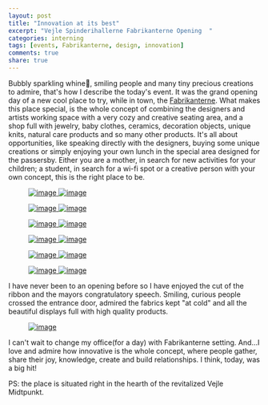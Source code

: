 ```yaml
---
layout: post
title: "Innovation at its best"
excerpt: "Vejle Spinderihallerne Fabrikanterne Opening  "
categories: interning
tags: [events, Fabrikanterne, design, innovation]
comments: true
share: true
---
```


Bubbly sparkling whine:wine_glass:, smiling people and many tiny precious creations to admire, that's how I describe the today's event. It was the grand opening day of a new cool place to try, while in town, the <a href="http://fabrikanterne.com/" target="_blank"> Fabrikanterne</a>. What makes this place special, is the whole concept of combining the designers and artists working space with a very cozy and creative seating area, and a shop full with jewelry, baby clothes, ceramics, decoration objects, unique knits, natural care products and so many other products. It's all about opportunities, like speaking directly with the designers, buying some unique creations or simply enjoying your own lunch in the special area designed for the passersby. Either you are a mother, in search for new activities for your children; a student, in search for a wi-fi spot or a creative person with your own concept, this is the right place to be.

<figure class="half">
  <a href="{{site.url}}/images/interning/18-09-2015/IMG_1459.jpg">
    <img src="{{site.url}}/images/interning/18-09-2015/IMG_1459.jpg" alt="image"/>  
  </a>
  <a href="{{site.url}}/images/interning/18-09-2015/IMG_1477.jpg">
    <img src="{{site.url}}/images/interning/18-09-2015/IMG_1477.jpg" alt="image">  
  </a>
</figure>

<figure class="half">
  <a href="{{site.url}}/images/interning/18-09-2015/IMG_1445.jpg">
    <img src="{{site.url}}/images/interning/18-09-2015/IMG_1445.jpg" alt="image">  
  </a>
  <a href="{{site.url}}/images/interning/18-09-2015/IMG_1447.jpg">
    <img src="{{site.url}}/images/interning/18-09-2015/IMG_1447.jpg" alt="image">  
  </a>
</figure>

<figure class="half">
  <a href="{{site.url}}/images/interning/18-09-2015/IMG_1455.jpg">
    <img src="{{site.url}}/images/interning/18-09-2015/IMG_1455.jpg" alt="image">  
  </a>
  <a href="{{site.url}}/images/interning/18-09-2015/IMG_1458.jpg">
    <img src="{{site.url}}/images/interning/18-09-2015/IMG_1458.jpg" alt="image">  
  </a>
</figure>

<figure class="half">
  <a href="{{site.url}}/images/interning/18-09-2015/IMG_1464.jpg">
    <img src="{{site.url}}/images/interning/18-09-2015/IMG_1464.jpg" alt="image">  
  </a>
  <a href="{{site.url}}/images/interning/18-09-2015/IMG_1457.jpg">
    <img src="{{site.url}}/images/interning/18-09-2015/IMG_1457.jpg" alt="image">  
  </a>
</figure>

<figure class="half">
  <a href="{{site.url}}/images/interning/18-09-2015/IMG_1460.jpg">
    <img src="{{site.url}}/images/interning/18-09-2015/IMG_1460.jpg" alt="image">  
  </a>
  <a href="{{site.url}}/images/interning/18-09-2015/IMG_1443.jpg">
    <img src="{{site.url}}/images/interning/18-09-2015/IMG_1443.jpg" alt="image">  
  </a>
</figure>

<figure class="half">
  <a href="{{site.url}}/images/interning/18-09-2015/IMG_1480.jpg">
    <img src="{{site.url}}/images/interning/18-09-2015/IMG_1480.jpg" alt="image">  
  </a>
  <a href="{{site.url}}/images/interning/18-09-2015/IMG_1471.jpg">
    <img src="{{site.url}}/images/interning/18-09-2015/IMG_1471.jpg" alt="image">  
  </a>
</figure>

I have never been to an opening before so I have enjoyed the cut of the ribbon and the mayors congratulatory speech. Smiling, curious  people crossed the entrance door, admired the fabrics kept "at cold" and all the beautiful displays full with high quality products.

<figure>
	<a href="{{site.url}}/images/interning/18-09-2015/IMG_1439.jpg"><img src="{{site.url}}/images/interning/18-09-2015/IMG_1439.jpg" alt="image"></a>
</figure>

I can't wait to change my office(for a day) with Fabrikanterne setting. And...I love and admire how innovative is the whole concept, where people gather, share their joy, knowledge, create and build relationships. I think, today, was a big hit!

PS: the place is situated right in the hearth of the revitalized Vejle Midtpunkt.
